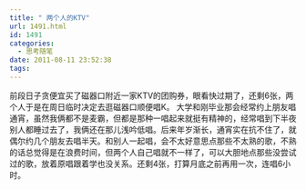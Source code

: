 ```yaml
---
title: " 两个人的KTV"
url: 1491.html
id: 1491
categories:
  - 思考随笔
date: 2011-08-11 23:52:38
tags:
---
```


前段日子贪便宜买了磁器口附近一家KTV的团购券，眼看快过期了，还剩6张，两个人于是在周日临时决定去逛磁器口顺便唱K。 大学和刚毕业那会经常约上朋友唱通宵，虽然我俩都不是麦霸，但都是那种一唱起来就挺有精神的，经常唱到下半夜别人都睡过去了，我俩还在那儿浅吟低唱。后来年岁渐长，通宵实在抗不住了，就偶尔约几个朋友去唱半天。和别人一起唱，会不太好意思点那些不太熟的歌，不熟的话总觉得是在浪费时间，但两个人自己唱就不一样了，可以大胆地点那些没尝试过的歌，放着原唱跟着学也没关系。还剩4张，打算月底之前再用一次，连唱6小时。